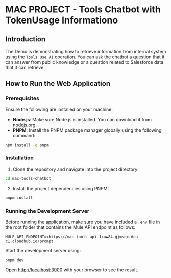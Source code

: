 # MAC PROJECT - Tools Chatbot with TokenUsage Informationo

## Introduction

The Demo is demonstrating how to retrieve information from internal system using the `Tools Use AI` operation. You can ask the chatbot a question that it can answer from public knowledge or a question related to Salesforce data that it can retrieve.

## How to Run the Web Application

### Prerequisites

Ensure the following are installed on your machine:

- **Node.js**: Make sure Node.js is installed. You can download it from [nodejs.org](https://nodejs.org/).
- **PNPM**: Install the PNPM package manager globally using the following command:

```bash
npm install -g pnpm
```

### Installation

1. Clone the repository and navigate into the project directory:

```bash
cd mac-tools-chatbot
```

2. Install the project dependencies using PNPM:

```bash
pnpm install
```

### Running the Development Server

Before running the application, make sure you have included a `.env` file in the root folder that contains the Mule API endpoint as follows:

```
MULE_API_ENDPOINT=<https://mac-tools-api-1xuw84.gjmsqx.deu-c1.cloudhub.io/prompt
```

Start the development server using:

```bash
pnpm dev
```

Open [http://localhost:3000](http://localhost:3000) with your browser to see the result.
